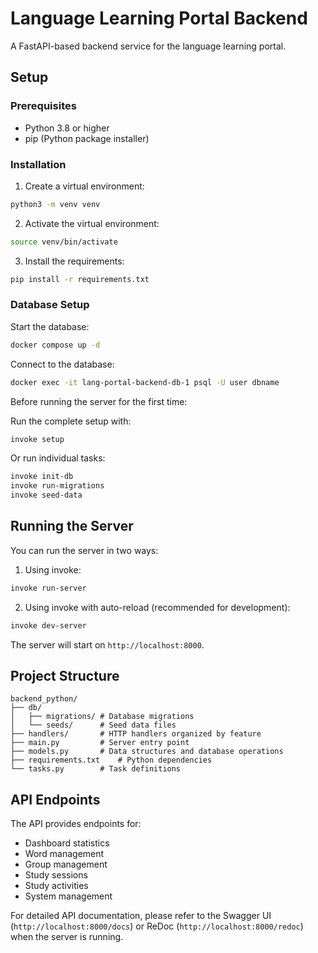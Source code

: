 # Language Learning Portal Backend

A FastAPI-based backend service for the language learning portal.

## Setup

### Prerequisites
- Python 3.8 or higher
- pip (Python package installer)

### Installation

1. Create a virtual environment:
```bash
python3 -m venv venv
```

2. Activate the virtual environment:
```bash
source venv/bin/activate
```

3. Install the requirements:
```bash
pip install -r requirements.txt
```

### Database Setup

Start the database:
```bash
docker compose up -d
```

Connect to the database:
```bash
docker exec -it lang-portal-backend-db-1 psql -U user dbname
```

Before running the server for the first time:

Run the complete setup with:
```bash
invoke setup
```

Or run individual tasks:
```bash
invoke init-db
invoke run-migrations
invoke seed-data
```

## Running the Server

You can run the server in two ways:

1. Using invoke:
```bash
invoke run-server
```

2. Using invoke with auto-reload (recommended for development):
```bash
invoke dev-server
```

The server will start on `http://localhost:8000`.

## Project Structure

```
backend_python/
├── db/
│   ├── migrations/ # Database migrations
│   └── seeds/      # Seed data files
├── handlers/       # HTTP handlers organized by feature
├── main.py         # Server entry point
├── models.py       # Data structures and database operations
├── requirements.txt    # Python dependencies
└── tasks.py        # Task definitions
```

## API Endpoints

The API provides endpoints for:
- Dashboard statistics
- Word management
- Group management
- Study sessions
- Study activities
- System management

For detailed API documentation, please refer to the Swagger UI (`http://localhost:8000/docs`) or ReDoc (`http://localhost:8000/redoc`) when the server is running.